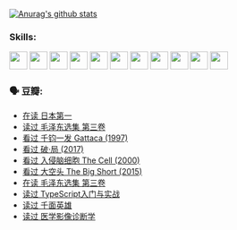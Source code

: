 
[![Anurag's github stats](https://github-readme-stats.vercel.app/api?username=w940853815)](https://github.com/anuraghazra/github-readme-stats)

### Skills:

<code><img height="32" src="https://cdn.jsdelivr.net/npm/simple-icons@v5/icons/python.svg"></code>
<code><img height="32" src="https://cdn.jsdelivr.net/npm/simple-icons@v5/icons/javascript.svg"></code>
<code><img height="32" src="https://cdn.jsdelivr.net/npm/simple-icons@v5/icons/django.svg"></code>
<code><img height="32" src="https://cdn.jsdelivr.net/npm/simple-icons@v5/icons/flask.svg"></code>
<code><img height="32" src="https://cdn.jsdelivr.net/npm/simple-icons@v5/icons/vuetify.svg"></code>
<code><img height="32" src="https://cdn.jsdelivr.net/npm/simple-icons@v5/icons/git.svg"></code>
<code><img height="32" src="https://cdn.jsdelivr.net/npm/simple-icons@v5/icons/docker.svg"></code>
<code><img height="32" src="https://cdn.jsdelivr.net/npm/simple-icons@v5/icons/postgresql.svg"></code>
<code><img height="32" src="https://cdn.jsdelivr.net/npm/simple-icons@v5/icons/elasticsearch.svg"></code>
<code><img height="32" src="https://cdn.jsdelivr.net/npm/simple-icons@v5/icons/macos.svg"></code>
<code><img height="32" src="https://cdn.jsdelivr.net/npm/simple-icons@v5/icons/linux.svg"></code>

### 🗣 豆瓣:

<!-- DOUBAN-ACTIVITIES:START -->
- [在读 日本第一](https://www.douban.com/people/136069238/status/3694074189/?_i=39937821)
- [读过 毛泽东选集 第三卷](https://www.douban.com/people/136069238/status/3693765677/?_i=39937821)
- [看过 千钧一发 Gattaca‎ (1997)](https://www.douban.com/people/136069238/status/3693596409/?_i=39937821)
- [看过 破·局‎ (2017)](https://www.douban.com/people/136069238/status/3692455583/?_i=39937821)
- [看过 入侵脑细胞 The Cell‎ (2000)](https://www.douban.com/people/136069238/status/3685689445/?_i=39937821)
- [看过 大空头 The Big Short‎ (2015)](https://www.douban.com/people/136069238/status/3684552601/?_i=39937821)
- [在读 毛泽东选集 第三卷](https://www.douban.com/people/136069238/status/3684195205/?_i=39937821)
- [读过 TypeScript入门与实战](https://www.douban.com/people/136069238/status/3684185937/?_i=39937821)
- [读过 千面英雄](https://www.douban.com/people/136069238/status/3684185774/?_i=39937821)
- [读过 医学影像诊断学](https://www.douban.com/people/136069238/status/3677621058/?_i=39937821)
<!-- DOUBAN-ACTIVITIES:END -->
<!--
**w940853815/w940853815** is a ✨ _special_ ✨ repository because its `README.md` (this file) appears on your GitHub profile.

Here are some ideas to get you started:

- 🔭 I’m currently working on ...
- 🌱 I’m currently learning ...
- 👯 I’m looking to collaborate on ...
- 🤔 I’m looking for help with ...
- 💬 Ask me about ...
- 📫 How to reach me: ...
- 😄 Pronouns: ...
- ⚡ Fun fact: ...
-->

